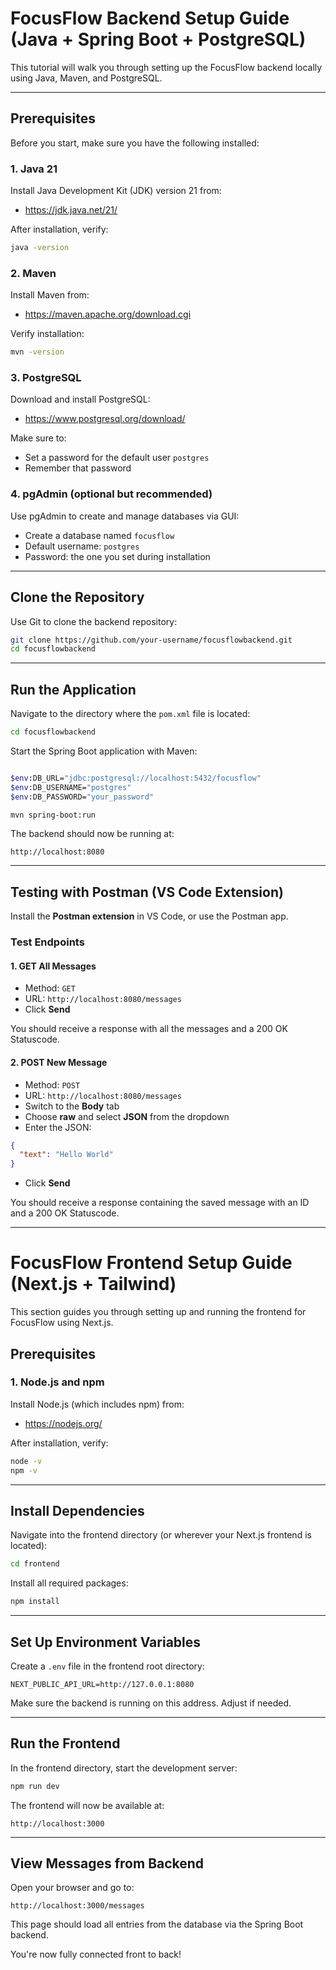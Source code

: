 # FocusFlow Backend Setup Guide (Java + Spring Boot + PostgreSQL)

This tutorial will walk you through setting up the FocusFlow backend locally using Java, Maven, and PostgreSQL.

---

## Prerequisites

Before you start, make sure you have the following installed:

### 1. Java 21
Install Java Development Kit (JDK) version 21 from:
- https://jdk.java.net/21/

After installation, verify:
```bash
java -version
```

### 2. Maven
Install Maven from:
- https://maven.apache.org/download.cgi

Verify installation:
```bash
mvn -version
```

### 3. PostgreSQL
Download and install PostgreSQL:
- https://www.postgresql.org/download/

Make sure to:
- Set a password for the default user `postgres`
- Remember that password

### 4. pgAdmin (optional but recommended)
Use pgAdmin to create and manage databases via GUI:
- Create a database named `focusflow`
- Default username: `postgres`
- Password: the one you set during installation

---

## Clone the Repository

Use Git to clone the backend repository:
```bash
git clone https://github.com/your-username/focusflowbackend.git
cd focusflowbackend
```

---

## Run the Application

Navigate to the directory where the `pom.xml` file is located:
```bash
cd focusflowbackend
```

Start the Spring Boot application with Maven:
```bash

$env:DB_URL="jdbc:postgresql://localhost:5432/focusflow"
$env:DB_USERNAME="postgres"
$env:DB_PASSWORD="your_password"

mvn spring-boot:run
```

The backend should now be running at:
```
http://localhost:8080
```

---

## Testing with Postman (VS Code Extension)

Install the **Postman extension** in VS Code, or use the Postman app.

### Test Endpoints

#### 1. GET All Messages
- Method: `GET`
- URL: `http://localhost:8080/messages`
- Click **Send**

You should receive a response with all the messages and a 200 OK Statuscode.

#### 2. POST New Message
- Method: `POST`
- URL: `http://localhost:8080/messages`
- Switch to the **Body** tab
- Choose **raw** and select **JSON** from the dropdown
- Enter the JSON:

```json
{
  "text": "Hello World"
}
```

- Click **Send**

You should receive a response containing the saved message with an ID and a 200 OK Statuscode.


---



# FocusFlow Frontend Setup Guide (Next.js + Tailwind)

This section guides you through setting up and running the frontend for FocusFlow using Next.js.


## Prerequisites

### 1. Node.js and npm
Install Node.js (which includes npm) from:
- https://nodejs.org/

After installation, verify:
```bash
node -v
npm -v
```

---

## Install Dependencies

Navigate into the frontend directory (or wherever your Next.js frontend is located):
```bash
cd frontend
```

Install all required packages:
```bash
npm install
```

---

## Set Up Environment Variables

Create a `.env` file in the frontend root directory:

```env
NEXT_PUBLIC_API_URL=http://127.0.0.1:8080
```

Make sure the backend is running on this address. Adjust if needed.

---

## Run the Frontend

In the frontend directory, start the development server:
```bash
npm run dev
```

The frontend will now be available at:
```
http://localhost:3000
```

---

## View Messages from Backend

Open your browser and go to:
```
http://localhost:3000/messages
```

This page should load all entries from the database via the Spring Boot backend.

You're now fully connected front to back!



